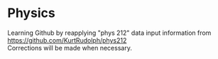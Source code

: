 # Physics
Learning Github by reapplying "phys 212" data input information from  
https://github.com/KurtRudolph/phys212  
Corrections will be made when necessary.
